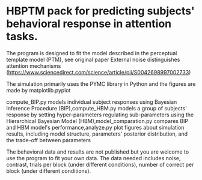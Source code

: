 # HBPTM pack for predicting subjects' behavioral response in attention tasks.

The program is designed to fit the model described in the perceptual template model (PTM), see original paper External noise distinguishes attention mechanisms (https://www.sciencedirect.com/science/article/pii/S0042698997002733)

The simulation primarily uses the PYMC library in Python and the figures are made by matplotlib.pyplot

compute_BIP.py models individual subject responses using Bayesian Inference Procedure (BIP),compute_HBM.py models a group of subjects' response by setting hyper-parameters regulating sub-parameters using the Hierarchical Bayesian Model (HBM),model_comparation.py compares BIP and HBM model's performance,analyze.py plot figures about simulation results, including model structure, parameters' posterior distribution, and the trade-off between parameters

The behavioral data and results are not published but you are welcome to use the program to fit your own data. The data needed includes noise, contrast, trials per block (under different conditions), 
number of correct per block (under different conditions).
